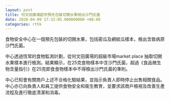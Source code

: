 ```yaml
---
layout: post
title: 何文田廣場超市預先包裝切開水果檢出沙門氏菌
date: 2020-04-09 17:32:05.000000000 +08:00
categories: rthk
---
```


食物安全中心在一個預先包裝的切開水果，包括密瓜及網紋瓜樣本，檢出含致病原沙門氏菌。

中心透過恆常的食物監測計劃，從何文田廣場的超級市場market place 抽取切開水果樣本進行檢測。結果顯示，在25克食物樣本中含沙門氏菌，超過《食品微生物含量指引》在25克即食食物樣本中不得檢出沙門氏菌的準則。

中心已知會有關商戶上述不合格化驗結果，並指示負責人即時停止出售相關食品。中心亦已向負責人和員工提供食物安全和衞生教育，並要求該商戶檢視及改善生產流程及進行徹底清潔和消毒。
